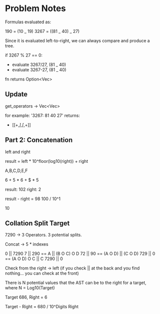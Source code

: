 # Problem Notes

Formulas evaluated as:

190 = (10 _ 19)
3267 = ((81 _ 40) _ 27)

Since it is evaluated left-to-right, we can always compare and produce a tree.

if 3267 % 27 == 0:
- evaluate  3267/27, (81 _ 40)
- evaluate 3267-27, (81 _ 40)

fn returns Option<Vec<Operator>>


## Update

get_operators -> Vec<Vec<Operators>>

for example: '3267: 81 40 27' returns:
- [[+,*],[*,+]]

## Part 2: Concatenation

left and right

result = left * 10^floor(log10(right)) + right


A,B,C,D,E,F

6 + 5 * 6 + $ * 5

result: 102
right: 2
 
result - right = 98
100 / 10^1

10

## Collation Split Target

7290 -> 3 Operators. 3 potential splits.

Concat -> 5 * indexes

0 || 7290
7 || 290 == A || (B O C) O D
72 || 90 == (A O D) || (C O D)
729 || 0 == (A O D) O C || C
7290 || 0


Check from the right -> left (if you check || at the back and you find nothing... you can check at the front)

There is N potential values that the AST can be to the right for a target, where N = Log10(Target)

Target 686, Right = 6

Target - Right = 680
/ 10^Digits Right
 